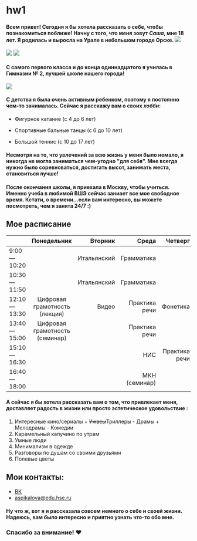 # hw1
#### Всем привет! Сегодня я бы хотела рассказать о себе, чтобы познакомиться поближе! Начну с того, что меня зовут *Саша*, мне 18 лет. Я родилась и выросла на Урале в небольшом городе Орске. ![](https://upload.wikimedia.org/wikipedia/commons/2/2f/St.Orsk.jpg)
![](https://img-fotki.yandex.ru/get/9744/32494785.40a/0_abb49_57ae5ff0_XXL.jpg) ![](https://lh3.googleusercontent.com/-w7d8haf-CeE/VX5rY54HgQI/AAAAAAAAPms/moi6U8s8cs4/s800/d-55.jpg)

#### С самого первого класса и до конца одиннадцатого я училась в Гимназии № 2, лучшей школе нашего города!
![](https://avatars.mds.yandex.net/get-altay/367512/2a0000015e4cf48325127f55a5f923938a5f/L)
#### С детства я была очень активным ребенком, поэтому я постоянно чем-то занималась. Сейчас я расскажу вам о своих *хобби*:
  + Фигурное катание (с 4 до 6 лет) 
  - Спортивные бальные танцы (с 6 до 10 лет)
  + Большой теннис (с 10 до 17 лет)
#### Несмотря на то, что увлечений за всю жизнь у меня было немало, я никогда не могла заниматься чем-угодно "для себя". Мне всегда нужно было соревноваться, достигать высот, занимать места, становиться лучше!
#### После окончания школы, я приехала в Москву, чтобы учиться. Именно учеба в любимой ВШЭ сейчас заниает все мое свободное время. Кстати, о времени...если вам интересно, вы можете посмотреть, чем я занята 24/7 :)
## Мое расписание
||Понедельник|Вторник|Среда|Четверг|Пятница|Суббота
---|:---:|---:|---:|---:|---:|---:
9:00—10:20||Итальянский|Грамматика|||
10:30—11:50||Итальянский|Грамматика|||
12:10—13:30|Цифровая грамотность (лекция)|Видео|Практика речи|Фонетика||
13:40—15:00|Цифровая грамотность (семинар)||Практика речи|||Латынь
15:10—16:30|||НИС|Практика речи|МКН (лекция)|
16:40—18:00|||МКН (семинар)|||
#### А сейчас я бы хотела рассказать вам о том, что привлекает меня, доставляет радость в жизни или просто эстетическое удовольствие  :
   1. Интересные кино/сериалы
     + ~~Ужасы~~Триллеры
     - Драмы
     + Мелодрамы
     - Комедии
   2. Карамельный капучино по утрам
   3. Умные люди
   4. Минимализм в одежде
   5. Разговоры по душам со своими друзьями
   6. Полевые цветы
## Мои контакты:
   + [ВК](https://vk.com/alexandra_pikalova)
   + aspikalova@edu.hse.ru
#### Ну что ж, вот я и рассказала совсем немного о себе и своей жизни. Надеюсь, вам было интересно и приятно узнать что-то обо мне. 
### Спасибо за внимание! ♥

